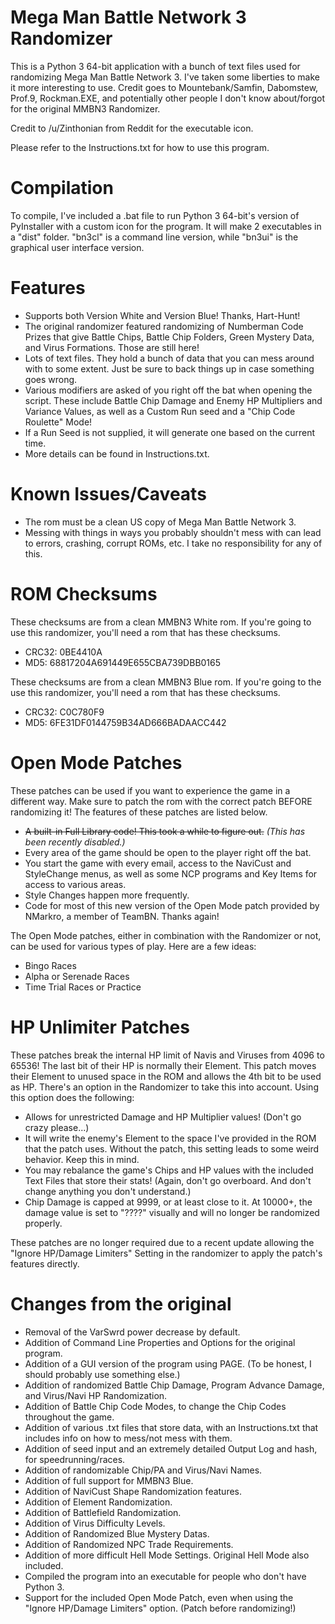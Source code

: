 Mega Man Battle Network 3 Randomizer
============
This is a Python 3 64-bit application with a bunch of text files used for randomizing Mega Man Battle Network 3. I've taken some liberties to make it more interesting to use. Credit goes to Mountebank/Samfin, Dabomstew, Prof.9, Rockman.EXE, and potentially other people I don't know about/forgot for the original MMBN3 Randomizer.

Credit to /u/Zinthonian from Reddit for the executable icon.

Please refer to the Instructions.txt for how to use this program.

Compilation
============
To compile, I've included a .bat file to run Python 3 64-bit's version of PyInstaller with a custom icon for the program. It will make 2 executables in a "dist" folder. "bn3cl" is a command line version, while "bn3ui" is the graphical user interface version.

Features
============
- Supports both Version White and Version Blue! Thanks, Hart-Hunt!
- The original randomizer featured randomizing of Numberman Code Prizes that give Battle Chips, Battle Chip Folders, Green Mystery Data, and Virus Formations. Those are still here!
- Lots of text files. They hold a bunch of data that you can mess around with to some extent. Just be sure to back things up in case something goes wrong.
- Various modifiers are asked of you right off the bat when opening the script. These include Battle Chip Damage and Enemy HP Multipliers and Variance Values, as well as a Custom Run seed and a "Chip Code Roulette" Mode!
- If a Run Seed is not supplied, it will generate one based on the current time.
- More details can be found in Instructions.txt.

Known Issues/Caveats
============
- The rom must be a clean US copy of Mega Man Battle Network 3.
- Messing with things in ways you probably shouldn't mess with can lead to errors, crashing, corrupt ROMs, etc. I take no responsibility for any of this.

ROM Checksums
============
These checksums are from a clean MMBN3 White rom. If you're going to use this randomizer, you'll need a rom that has these checksums.
- CRC32: 0BE4410A
- MD5: 68817204A691449E655CBA739DBB0165

These checksums are from a clean MMBN3 Blue rom. If you're going to the use this randomizer, you'll need a rom that has these checksums.
- CRC32: C0C780F9
- MD5: 6FE31DF0144759B34AD666BADAACC442

Open Mode Patches
============
These patches can be used if you want to experience the game in a different way. Make sure to patch the rom with the correct patch BEFORE randomizing it! The features of these patches are listed below.
- ~~A built-in Full Library code! This took a while to figure out.~~ *(This has been recently disabled.)*
- Every area of the game should be open to the player right off the bat.
- You start the game with every email, access to the NaviCust and StyleChange menus, as well as some NCP programs and Key Items for access to various areas.
- Style Changes happen more frequently.
- Code for most of this new version of the Open Mode patch provided by NMarkro, a member of TeamBN. Thanks again!

The Open Mode patches, either in combination with the Randomizer or not, can be used for various types of play. Here are a few ideas:
- Bingo Races
- Alpha or Serenade Races
- Time Trial Races or Practice

HP Unlimiter Patches
============
These patches break the internal HP limit of Navis and Viruses from 4096 to 65536! The last bit of their HP is normally their Element. This patch moves their Element to unused space in the ROM and allows the 4th bit to be used as HP. There's an option in the Randomizer to take this into account. Using this option does the following:

- Allows for unrestricted Damage and HP Multiplier values! (Don't go crazy please...)
- It will write the enemy's Element to the space I've provided in the ROM that the patch uses. Without the patch, this setting leads to some weird behavior. Keep this in mind.
- You may rebalance the game's Chips and HP values with the included Text Files that store their stats! (Again, don't go overboard. And don't change anything you don't understand.)
- Chip Damage is capped at 9999, or at least close to it. At 10000+, the damage value is set to "????" visually and will no longer be randomized properly.

These patches are no longer required due to a recent update allowing the "Ignore HP/Damage Limiters" Setting in the randomizer to apply the patch's features directly.

Changes from the original
============
- Removal of the VarSwrd power decrease by default.
- Addition of Command Line Properties and Options for the original program.
- Addition of a GUI version of the program using PAGE. (To be honest, I should probably use something else.)
- Addition of randomized Battle Chip Damage, Program Advance Damage, and Virus/Navi HP Randomization.
- Addition of Battle Chip Code Modes, to change the Chip Codes throughout the game.
- Addition of various .txt files that store data, with an Instructions.txt that includes info on how to mess/not mess with them.
- Addition of seed input and an extremely detailed Output Log and hash, for speedrunning/races.
- Addition of randomizable Chip/PA and Virus/Navi Names.
- Addition of full support for MMBN3 Blue.
- Addition of NaviCust Shape Randomization features.
- Addition of Element Randomization.
- Addition of Battlefield Randomization.
- Addition of Virus Difficulty Levels.
- Addition of Randomized Blue Mystery Datas.
- Addition of Randomized NPC Trade Requirements.
- Addition of more difficult Hell Mode Settings. Original Hell Mode also included.
- Compiled the program into an executable for people who don't have Python 3.
- Support for the included Open Mode Patch, even when using the "Ignore HP/Damage Limiters" option. (Patch before randomizing!)
